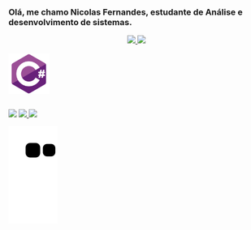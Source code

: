 ### Olá, me chamo Nicolas Fernandes, estudante de Análise e desenvolvimento de sistemas.

<div align="center">
  <a href="https://github.com/NicolasFernandes25">
  <img height="180em" src="https://github-readme-stats.vercel.app/api?username=NicolasFernandes25&show_icons=true&theme=highcontrast&include_all_commits=true&count_private=true"/>
  <img height="180em" src="https://github-readme-stats.vercel.app/api/top-langs/?username=NicolasFernandes25&layout=compact&langs_count=7&theme=dark"/>
</div>
<div style="display: inline_block"><br>
    <img align="center" alt="nico-Csharp" height="80" width="80" src="https://raw.githubusercontent.com/devicons/devicon/master/icons/csharp/csharp-original.svg">
</div> 
  
  ##
  
  </div> 
   <a href="https://instagram.com/nicolas_25f" target="_blank"><img src="https://img.shields.io/badge/-Instagram-%23E4405F?style=for-the-badge&logo=instagram&logoColor=white" target="_blank"></a> 
   <a href="https://www.linkedin.com/in/nicolas-fernandes-448043192/" target="_blank"><img src="https://img.shields.io/badge/-LinkedIn-%230077B5?style=for-the-badge&logo=linkedin&logoColor=white" target="_blank">
   </a> 
    <a href = "mailto:nicolas1000.fernandes@gmail.com"><img src="https://img.shields.io/badge/-Gmail-%23333?style=for-the-badge&logo=gmail&logoColor=white" target="_blank"></a>
   
   ![Snake animation](https://github.com/rafaballerini/rafaballerini/blob/output/github-contribution-grid-snake.svg)
 
</div>
  
  
